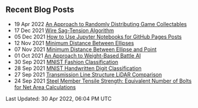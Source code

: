 ## Recent Blog Posts

* 19 Apr 2022 [An Approach to Randomly Distributing Game Collectables](https://mpewsey.github.io/2022/04/19/collectable-distribution-algorithm.html) 
* 17 Dec 2021 [Wire Sag-Tension Algorithm](https://mpewsey.github.io/2021/12/17/sag-tension-algorithm.html) 
* 05 Dec 2021 [How to Use Jupyter Notebooks for GitHub Pages Posts](https://mpewsey.github.io/2021/12/05/converting-jupyter-notebooks-to-github-pages-posts.html) 
* 12 Nov 2021 [Minimum Distance Between Ellipses](https://mpewsey.github.io/2021/11/12/minimum-distance-between-ellipses.html) 
* 07 Nov 2021 [Minimum Distance Between Ellipse and Point](https://mpewsey.github.io/2021/11/07/minimum-distance-between-ellipse-and-point.html) 
* 01 Oct 2021 [An Approach to Weight-Based Battle AI](https://mpewsey.github.io/2021/10/01/weight-based-battle-ai.html) 
* 30 Sep 2021 [MNIST Fashion Classification](https://mpewsey.github.io/2021/09/30/mnist-fashion-classification.html) 
* 28 Sep 2021 [MNIST Handwritten Digit Classification](https://mpewsey.github.io/2021/09/28/mnist-handwritten-digit-classification.html) 
* 27 Sep 2021 [Transmission Line Structure LiDAR Comparison](https://mpewsey.github.io/2021/09/27/transmission-line-structure-lidar-comparison.html) 
* 24 Sep 2021 [Steel Member Tensile Strength: Equivalent Number of Bolts for Net Area Calculations](https://mpewsey.github.io/2021/09/24/steel-member-tensile-strength-equivalent-number-of-bolts.html) 

Last Updated: 30 Apr 2022, 06:04 PM UTC